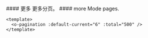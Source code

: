 <cn>
#### 更多
更多分页。
</cn>

<us>
#### more
Mode pages.
</us>

```vue
<template>
  <o-pagination :default-current="6" :total="500" />
</template>
```
